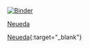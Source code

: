 [![Binder](https://mybinder.org/badge_logo.svg)](https://mybinder.org/v2/gh/fcallaly/ml-training-notebooks/HEAD)

<a href="https://www.neueda.com" target="_blank" rel="noopener">Neueda</a>

[Neueda](https://www.neueda.com){:target="_blank"}
